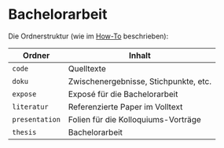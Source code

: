 # Bachelorarbeit

Die Ordnerstruktur (wie im [How-To](extra/How-To-Studenten.pdf) beschrieben):

| Ordner         | Inhalt                                |
| -------------- | ------------------------------------- |
| `code`         | Quelltexte                            |
| `doku`         | Zwischenergebnisse, Stichpunkte, etc. |
| `expose`       | Exposé für die Bachelorarbeit         |
| `literatur`    | Referenzierte Paper im Volltext       |
| `presentation` | Folien für die Kolloquiums-Vorträge   |
| `thesis`       | Bachelorarbeit                        |
